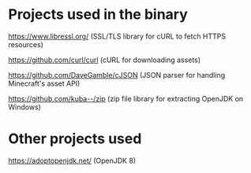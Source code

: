# Projects used in the binary
https://www.libressl.org/ (SSL/TLS library for cURL to fetch HTTPS resources)

https://github.com/curl/curl (cURL for downloading assets)

https://github.com/DaveGamble/cJSON (JSON parser for handling Minecraft's asset API)

https://github.com/kuba--/zip (zip file library for extracting OpenJDK on Windows)
# Other projects used
https://adoptopenjdk.net/ (OpenJDK 8)